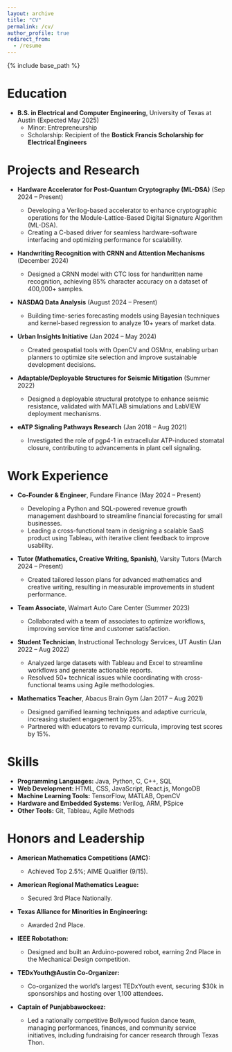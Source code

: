 ```yaml
---
layout: archive
title: "CV"
permalink: /cv/
author_profile: true
redirect_from:
  - /resume
---
```


{% include base_path %}

Education
======
* **B.S. in Electrical and Computer Engineering**, University of Texas at Austin (Expected May 2025)  
  * Minor: Entrepreneurship  
  * Scholarship: Recipient of the **Bostick Francis Scholarship for Electrical Engineers**  

Projects and Research
======
* **Hardware Accelerator for Post-Quantum Cryptography (ML-DSA)** (Sep 2024 – Present)  
  * Developing a Verilog-based accelerator to enhance cryptographic operations for the Module-Lattice-Based Digital Signature Algorithm (ML-DSA).  
  * Creating a C-based driver for seamless hardware-software interfacing and optimizing performance for scalability.  

* **Handwriting Recognition with CRNN and Attention Mechanisms** (December 2024)  
  * Designed a CRNN model with CTC loss for handwritten name recognition, achieving 85% character accuracy on a dataset of 400,000+ samples.  

* **NASDAQ Data Analysis** (August 2024 – Present)  
  * Building time-series forecasting models using Bayesian techniques and kernel-based regression to analyze 10+ years of market data.  

* **Urban Insights Initiative** (Jan 2024 – May 2024)  
  * Created geospatial tools with OpenCV and OSMnx, enabling urban planners to optimize site selection and improve sustainable development decisions.  

* **Adaptable/Deployable Structures for Seismic Mitigation** (Summer 2022)  
  * Designed a deployable structural prototype to enhance seismic resistance, validated with MATLAB simulations and LabVIEW deployment mechanisms.  

* **eATP Signaling Pathways Research** (Jan 2018 – Aug 2021)  
  * Investigated the role of pgp4-1 in extracellular ATP-induced stomatal closure, contributing to advancements in plant cell signaling.  

Work Experience
======
* **Co-Founder & Engineer**, Fundare Finance (May 2024 – Present)  
  * Developing a Python and SQL-powered revenue growth management dashboard to streamline financial forecasting for small businesses.  
  * Leading a cross-functional team in designing a scalable SaaS product using Tableau, with iterative client feedback to improve usability.  

* **Tutor (Mathematics, Creative Writing, Spanish)**, Varsity Tutors (March 2024 – Present)  
  * Created tailored lesson plans for advanced mathematics and creative writing, resulting in measurable improvements in student performance.  

* **Team Associate**, Walmart Auto Care Center (Summer 2023)  
  * Collaborated with a team of associates to optimize workflows, improving service time and customer satisfaction.  

* **Student Technician**, Instructional Technology Services, UT Austin (Jan 2022 – Aug 2022)  
  * Analyzed large datasets with Tableau and Excel to streamline workflows and generate actionable reports.  
  * Resolved 50+ technical issues while coordinating with cross-functional teams using Agile methodologies.  

* **Mathematics Teacher**, Abacus Brain Gym (Jan 2017 – Aug 2021)  
  * Designed gamified learning techniques and adaptive curricula, increasing student engagement by 25%.  
  * Partnered with educators to revamp curricula, improving test scores by 15%.  

Skills
======
* **Programming Languages:** Java, Python, C, C++, SQL  
* **Web Development:** HTML, CSS, JavaScript, React.js, MongoDB  
* **Machine Learning Tools:** TensorFlow, MATLAB, OpenCV  
* **Hardware and Embedded Systems:** Verilog, ARM, PSpice  
* **Other Tools:** Git, Tableau, Agile Methods  
 
Honors and Leadership
======

* **American Mathematics Competitions (AMC):**  
  * Achieved Top 2.5%; AIME Qualifier (9/15).

* **American Regional Mathematics League:**  
  * Secured 3rd Place Nationally.

* **Texas Alliance for Minorities in Engineering:**  
  * Awarded 2nd Place.

* **IEEE Robotathon:**  
  * Designed and built an Arduino-powered robot, earning 2nd Place in the Mechanical Design competition.

* **TEDxYouth@Austin Co-Organizer:**  
  * Co-organized the world’s largest TEDxYouth event, securing $30k in sponsorships and hosting over 1,100 attendees.

* **Captain of Punjabbawockeez:**  
  * Led a nationally competitive Bollywood fusion dance team, managing performances, finances, and community service initiatives, including fundraising for cancer research through Texas Thon.

